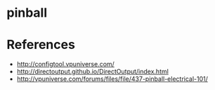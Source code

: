 # pinball

# References

* http://configtool.vpuniverse.com/
* http://directoutput.github.io/DirectOutput/index.html
* http://vpuniverse.com/forums/files/file/437-pinball-electrical-101/
